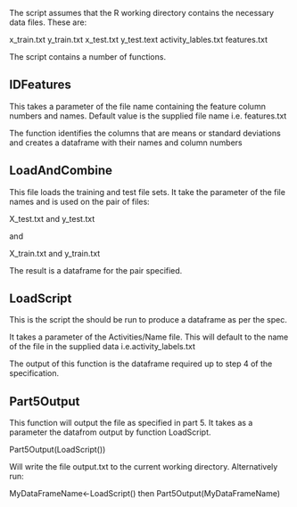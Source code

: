 The script assumes that the R working directory contains the necessary data files. These are:

x_train.txt
y_train.txt
x_test.txt
y_test.text
activity_lables.txt
features.txt

The script contains a number of functions.

IDFeatures
----------
This takes a parameter of the file name containing the feature column numbers and names.  Default value is the 
supplied file name i.e. features.txt

The function identifies the columns that are means or standard deviations and creates a dataframe with their names and
column numbers

LoadAndCombine
--------------
This file loads the training and test file sets.  It take the parameter of the file names and is used on the pair 
of files:

X_test.txt and y_test.txt

and

X_train.txt and y_train.txt

The result is a dataframe for the pair specified.

LoadScript
----------
This is the script the should be run to produce a dataframe as per the spec.

It takes a parameter of the Activities/Name file.  This will default to the name of the 
file in the supplied data i.e.activity_labels.txt

The output of this function is the dataframe required up to step 4 of the specification.

Part5Output
-----------
This function will  output the file as specified in part 5.  It takes as a parameter the datafrom output by function 
LoadScript.

Part5Output(LoadScript())

Will write the file output.txt to the current working directory.  Alternatively run:

MyDataFrameName<-LoadScript()
then
Part5Output(MyDataFrameName)
